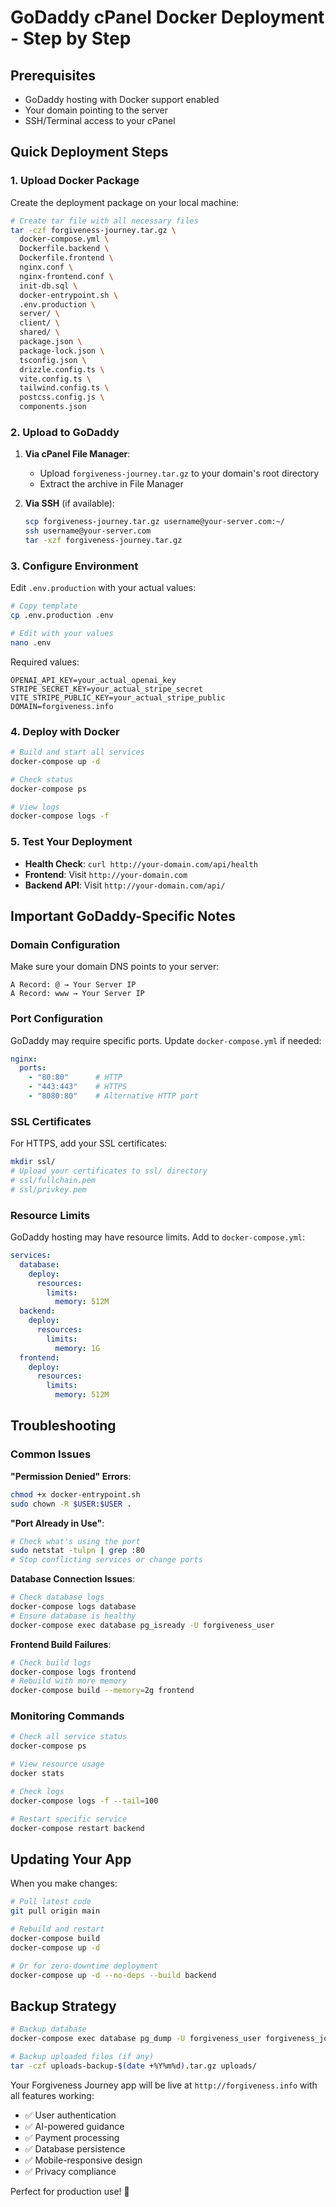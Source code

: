 # GoDaddy cPanel Docker Deployment - Step by Step

## Prerequisites
- GoDaddy hosting with Docker support enabled
- Your domain pointing to the server
- SSH/Terminal access to your cPanel

## Quick Deployment Steps

### 1. Upload Docker Package
Create the deployment package on your local machine:
```bash
# Create tar file with all necessary files
tar -czf forgiveness-journey.tar.gz \
  docker-compose.yml \
  Dockerfile.backend \
  Dockerfile.frontend \
  nginx.conf \
  nginx-frontend.conf \
  init-db.sql \
  docker-entrypoint.sh \
  .env.production \
  server/ \
  client/ \
  shared/ \
  package.json \
  package-lock.json \
  tsconfig.json \
  drizzle.config.ts \
  vite.config.ts \
  tailwind.config.ts \
  postcss.config.js \
  components.json
```

### 2. Upload to GoDaddy
1. **Via cPanel File Manager**:
   - Upload `forgiveness-journey.tar.gz` to your domain's root directory
   - Extract the archive in File Manager

2. **Via SSH** (if available):
   ```bash
   scp forgiveness-journey.tar.gz username@your-server.com:~/
   ssh username@your-server.com
   tar -xzf forgiveness-journey.tar.gz
   ```

### 3. Configure Environment
Edit `.env.production` with your actual values:
```bash
# Copy template
cp .env.production .env

# Edit with your values
nano .env
```

Required values:
```
OPENAI_API_KEY=your_actual_openai_key
STRIPE_SECRET_KEY=your_actual_stripe_secret
VITE_STRIPE_PUBLIC_KEY=your_actual_stripe_public
DOMAIN=forgiveness.info
```

### 4. Deploy with Docker
```bash
# Build and start all services
docker-compose up -d

# Check status
docker-compose ps

# View logs
docker-compose logs -f
```

### 5. Test Your Deployment
- **Health Check**: `curl http://your-domain.com/api/health`
- **Frontend**: Visit `http://your-domain.com`
- **Backend API**: Visit `http://your-domain.com/api/`

## Important GoDaddy-Specific Notes

### Domain Configuration
Make sure your domain DNS points to your server:
```
A Record: @ → Your Server IP
A Record: www → Your Server IP
```

### Port Configuration
GoDaddy may require specific ports. Update `docker-compose.yml` if needed:
```yaml
nginx:
  ports:
    - "80:80"      # HTTP
    - "443:443"    # HTTPS
    - "8080:80"    # Alternative HTTP port
```

### SSL Certificates
For HTTPS, add your SSL certificates:
```bash
mkdir ssl/
# Upload your certificates to ssl/ directory
# ssl/fullchain.pem
# ssl/privkey.pem
```

### Resource Limits
GoDaddy hosting may have resource limits. Add to `docker-compose.yml`:
```yaml
services:
  database:
    deploy:
      resources:
        limits:
          memory: 512M
  backend:
    deploy:
      resources:
        limits:
          memory: 1G
  frontend:
    deploy:
      resources:
        limits:
          memory: 512M
```

## Troubleshooting

### Common Issues

**"Permission Denied" Errors**:
```bash
chmod +x docker-entrypoint.sh
sudo chown -R $USER:$USER .
```

**"Port Already in Use"**:
```bash
# Check what's using the port
sudo netstat -tulpn | grep :80
# Stop conflicting services or change ports
```

**Database Connection Issues**:
```bash
# Check database logs
docker-compose logs database
# Ensure database is healthy
docker-compose exec database pg_isready -U forgiveness_user
```

**Frontend Build Failures**:
```bash
# Check build logs
docker-compose logs frontend
# Rebuild with more memory
docker-compose build --memory=2g frontend
```

### Monitoring Commands
```bash
# Check all service status
docker-compose ps

# View resource usage
docker stats

# Check logs
docker-compose logs -f --tail=100

# Restart specific service
docker-compose restart backend
```

## Updating Your App
When you make changes:
```bash
# Pull latest code
git pull origin main

# Rebuild and restart
docker-compose build
docker-compose up -d

# Or for zero-downtime deployment
docker-compose up -d --no-deps --build backend
```

## Backup Strategy
```bash
# Backup database
docker-compose exec database pg_dump -U forgiveness_user forgiveness_journey > backup-$(date +%Y%m%d).sql

# Backup uploaded files (if any)
tar -czf uploads-backup-$(date +%Y%m%d).tar.gz uploads/
```

Your Forgiveness Journey app will be live at `http://forgiveness.info` with all features working:
- ✅ User authentication
- ✅ AI-powered guidance  
- ✅ Payment processing
- ✅ Database persistence
- ✅ Mobile-responsive design
- ✅ Privacy compliance

Perfect for production use! 🚀